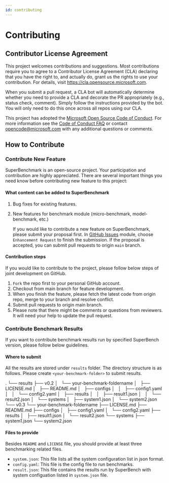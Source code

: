 ```yaml
---
id: contributing
---
```


# Contributing

## Contributor License Agreement

This project welcomes contributions and suggestions.  Most contributions require you to agree to a
Contributor License Agreement (CLA) declaring that you have the right to, and actually do, grant us
the rights to use your contribution. For details, visit https://cla.opensource.microsoft.com.

When you submit a pull request, a CLA bot will automatically determine whether you need to provide
a CLA and decorate the PR appropriately (e.g., status check, comment). Simply follow the instructions
provided by the bot. You will only need to do this once across all repos using our CLA.

This project has adopted the [Microsoft Open Source Code of Conduct](https://opensource.microsoft.com/codeofconduct/).
For more information see the [Code of Conduct FAQ](https://opensource.microsoft.com/codeofconduct/faq/) or
contact [opencode@microsoft.com](mailto:opencode@microsoft.com) with any additional questions or comments.

## How to Contribute

### Contribute New Feature

SuperBenchmark is an open-source project. Your participation and contribution are highly appreciated. There are several important things you need know before contributing new feature to this project:

#### What content can be added to SuperBenchmark

1. Bug fixes for existing features.
2. New features for benchmark module (micro-benchmark, model-benchmark, etc.)

   If you would like to contribute a new feature on SuperBenchmark, please submit your proposal first. In [GitHub Issues](https://github.com/microsoft/superbenchmark/issues) module, choose `Enhancement Request` to finish the submission. If the proposal is accepted, you can submit pull requests to origin `main` branch.

#### Contribution steps

If you would like to contribute to the project, please follow below steps of joint development on GitHub.

1. `Fork` the repo first to your personal GitHub account.
2. Checkout from main branch for feature development.
3. When you finish the feature, please fetch the latest code from origin repo, merge to your branch and resolve conflict.
4. Submit pull requests to origin main branch.
5. Please note that there might be comments or questions from reviewers. It will need your help to update the pull request.


### Contribute Benchmark Results

If you want to contribute benchmark results run by specified SuperBench version, please follow below guidelines.

#### Where to submit

All the results are stored under `results` folder. The directory structure is as follows. Please create `<your-benchmark-folder>` to submit results.

.
└── results
    ├── v0.2
    │   └── your-benchmark-foldername
    │       ├── LICENSE.md
    │       ├── README.md
    │       ├── configs
    │       │   ├── config1.yaml
    │       │   └── config2.yaml
    │       ├── results
    │       │   ├── result1.json
    │       │   └── result2.json
    │       └── systems
    │           ├── system1.json
    │           └── system2.json
    └── v0.3
        └── your-benchmark-foldername
            ├── LICENSE.md
            ├── README.md
            ├── configs
            │   ├── config1.yaml
            │   └── config2.yaml
            ├── results
            │   ├── result1.json
            │   └── result2.json
            └── systems
                ├── system1.json
                └── system2.json

#### Files to provide

Besides `README` and `LICENSE` file, you should provide at least three benchmarking related files.
* `system.json`: This file lists all the system configuration list in json format.
* `config.yaml`: This file is the config file to run benchmarks.
* `result.json`: This file contains the results run by SuperBench with system configuation listed in `system.json` file.




